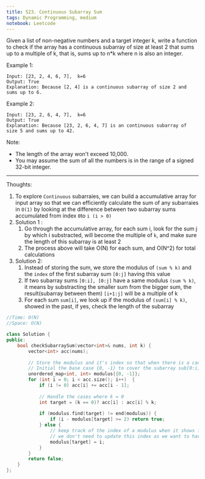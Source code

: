 ```yaml
---
title: 523. Continuous Subarray Sum
tags: Dynamic Programming, medium
notebook: Leetcode
---
```


Given a list of non-negative numbers and a target integer k, write a function to check if the array has a continuous subarray of size at least 2 that sums up to a multiple of k, that is, sums up to n*k where n is also an integer.

 

Example 1:
```
Input: [23, 2, 4, 6, 7],  k=6
Output: True
Explanation: Because [2, 4] is a continuous subarray of size 2 and sums up to 6.
```
Example 2:
```
Input: [23, 2, 6, 4, 7],  k=6
Output: True
Explanation: Because [23, 2, 6, 4, 7] is an continuous subarray of size 5 and sums up to 42.
 ```

Note:

- The length of the array won't exceed 10,000.
- You may assume the sum of all the numbers is in the range of a signed 32-bit integer.

----------
Thoughts:
1. To explore `Continuous` subarraies, we can build a accumulative array for input array so that we can efficiently calculate the sum of any subarraies in `O(1)` by looking at the difference between two subarray sums accumulated from index `0`to `i (i > 0)`
2. Solution 1 :
    1. Go through the accumulative array, for each sum i, look for the sum j by which i substracted, will become the multiple of `k`, and make sure the length of this subarray is at least 2
    2. The process above will take O(N) for each sum, and O(N^2) for total calculations 
3. Solution 2:
    1. Instead of storing the sum, we store the modulus of `(sum % k)` and the `index` of the first subarray sum `[0:j]` having this value
    2. If two subarray sums `[0:i], [0:j]` have a same modulus `(sum % k)`, it means by substracting the smaller sum from the bigger sum, the result(subarray between them) `[i+1:j]` will be a multiple of k
    3. For each sum `sum[i]`, we look up if the modulus of `(sum[i] % k)`, showed in the past, if yes, check the length of the subarray

```c++
//Time: O(N)
//Space: O(N)

class Solution {
public:
    bool checkSubarraySum(vector<int>& nums, int k) {
        vector<int> acc(nums);
        
        // Store the modulus and it's index so that when there is a candidate fit, we can check if the length of the subarray is at least 2
        // Initial the base case {0, -1} to cover the subarray sub[0:i]
        unordered_map<int, int> modulus{{0, -1}};
        for (int i = 0; i < acc.size(); i++)  {
            if (i != 0) acc[i] += acc[i - 1];
            
            // Handle the cases where k = 0
            int target = (k == 0)? acc[i] : acc[i] % k;
            
            if (modulus.find(target) != end(modulus)) {
                if (i - modulus[target] >= 2) return true;
            } else {
                // keep track of the index of a modulus when it shows for the first time
                // we don't need to update this index as we want to have a candidate to form a subarray with at least legth of 2, we store the minimal index to make the length of the subarray formed with this index later as long as possible.
                modulus[target] = i;
            }
        }
        return false;
    }
};
```